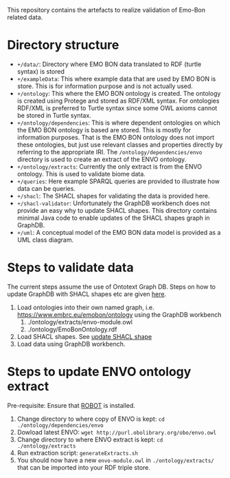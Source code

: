 This repository contains the artefacts to realize validation of Emo-Bon related data.

# Directory structure
* `+/data/`: Directory where EMO BON data translated to RDF (turtle syntax) is stored
* `+/exampleData`: This where example data that are used by EMO BON is store. This is for information purpose and is not 
actually used.
* `+/ontology`: This where the EMO BON ontology is created. The ontology is created using Protege and stored as RDF/XML 
syntax. For ontologies RDF/XML is preferred to Turtle syntax since some OWL axioms cannot be stored in Turtle syntax.
* `+/ontology/dependencies`: This is where dependent ontologies on which the EMO BON ontology is based are stored. This is 
mostly for information purposes. That is the EMO BON ontology does not import these ontologies, but just use relevant
classes and properties directly by referring to the appropriate IRI. The `/ontology/dependencies/envo` directory is used
to create an extract of the ENVO ontology.
* `+/ontology/extracts`: Currently the only extract is from the ENVO ontology. This is used to validate biome data. 
* `+/queries`: Here example SPARQL queries are provided to illustrate how data can be queries.
* `+/shacl`: The SHACL shapes for validating the data is provided here.
* `+/shacl-validator`: Unfortunately the GraphDB workbench does not provide an easy why to update SHACL shapes. This 
directory contains minimal Java code to enable updates of the SHACL shapes graph in GraphDB.
* `+/uml`: A conceptual model of the EMO BON data model is provided as a UML class diagram.

# Steps to validate data
The current steps assume the use of Ontotext Graph DB. Steps on how to update GraphDB with SHACL shapes etc are given 
[here](./shacl-validator/README.md). 
1. Load ontologies into their own named graph, i.e. https://www.embrc.eu/emobon/ontology using the GraphDB workbench
   1. ./ontology/extracts/envo-module.owl
   2. ./ontology/EmoBonOntology.rdf
2. Load SHACL shapes. See [update SHACL shape](./shacl-validator/README.md#update-shacl-shape)
3. Load data using GraphDB workbench.

# Steps to update ENVO ontology extract
Pre-requisite: Ensure that [ROBOT](https://robot.obolibrary.org) is installed. 
1. Change directory to where copy of ENVO is kept: `cd ./ontology/dependencies/envo`
2. Dowload latest ENVO: `wget http://purl.obolibrary.org/obo/envo.owl`
3. Change directory to where ENVO extract is kept: `cd ./ontology/extracts`
4. Run extraction script: `generateExtracts.sh`
5. You should now have a new `envo-module.owl` in `./ontology/extracts/` that can be imported into your RDF triple store.

